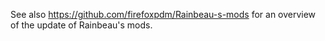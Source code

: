 See also https://github.com/firefoxpdm/Rainbeau-s-mods for an overview of the update of Rainbeau's mods.
